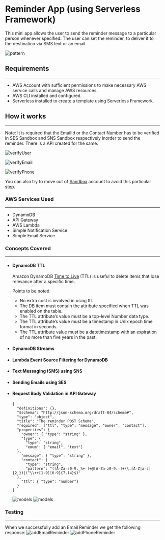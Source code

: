 # Reminder App (using Serverless Framework)

This mini app allows the user to send the reminder message to a particular person whenever specified. The user can set the reminder, to deliver it to the destination via SMS text or an email.


![pattern](https://github.com/AdithyaBNayak/serverless-reminder_app/blob/main/images/reminderapp.png) 


## Requirements
---
- AWS Account with sufficient permissions to make necessary AWS service calls and manage AWS resources.
- AWS CLI installed and configured.
- Serverless installed to create a template using Serverless Framework.



## How it works
---

Note: It is required that the EmailId or the Contact Number has to be verified in SES Sandbox and SNS Sandbox respectively inorder to send the reminder. There is a API created for the same.

![verifyUser](https://github.com/AdithyaBNayak/serverless-reminder_app/blob/main/images/verifyUser.png)

![verifyEmail](https://github.com/AdithyaBNayak/serverless-reminder_app/blob/main/images/emailNotverified.png)

![verifyPhone](https://github.com/AdithyaBNayak/serverless-reminder_app/blob/main/images/phoneNotVerified.png)

You can also try to move out of [Sandbox](https://docs.aws.amazon.com/ses/latest/dg/request-production-access.html) account to avoid this particular step.


### AWS Services Used
---
- DynamoDB
- API Gateway
- AWS Lambda
- Simple Notification Service
- Simple Email Service


### Concepts Covered
---
- #### DynamoDB TTL
  Amazon DynamoDB [Time to Live](https://docs.aws.amazon.com/amazondynamodb/latest/developerguide/TTL.html) (TTL) is useful to delete items that lose relevance after a specific time.

  Points to be noted:
  - No extra cost is involved in using ttl.
  - The DB item must contain the attribute specified when TTL was enabled on the table.
  - The TTL attribute’s value must be a top-level Number data type.
  - The TTL attribute’s value must be a timestamp in Unix epoch time format in seconds.
  - The TTL attribute value must be a datetimestamp with an expiration of no more than five years in the past.
    
- #### DynamoDB Streams
  
- #### Lambda Event Source Filtering for DynamoDB
  
- #### Text Messaging (SMS) using SNS
  
- #### Sending Emails using SES

- #### Request Body Validation in API Gateway
  ```
  {
    "definitions": {},
    "$schema": "http://json-schema.org/draft-04/schema#",
    "type": "object",
    "title": "The reminder POST Schema",
    "required": ["ttl", "type", "message", "owner", "contact"],
    "properties": {
      "owner": { "type": "string" },
      "type": { 
        "type": "string",
        "enum": [ "email", "text"]
    },
      "message": { "type": "string" },
      "contact": { 
        "type": "string",
        "pattern": "([A-Za-z0-9._%+-]+@[A-Za-z0-9.-]+\\.[A-Z|a-z]{2,})|(^\\++[1-9][0-9]{7,14}$)"
    },
      "ttl": { "type": "number"}
    }
  }
  ```
  ![models](https://github.com/AdithyaBNayak/serverless-reminder_app/blob/main/images/contact-regexerror.png)
  ![models](https://github.com/AdithyaBNayak/serverless-reminder_app/blob/main/images/enum-error.png)


### Testing
---
When we successfully add an Email Reminder we get the following response:
![addEmailReminder](https://github.com/AdithyaBNayak/serverless-reminder_app/blob/main/images/addemailReminderSuccess.png)
![addPhoneReminder](https://github.com/AdithyaBNayak/serverless-reminder_app/blob/main/images/success-addReminder.png)